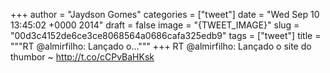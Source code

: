 
+++
author = "Jaydson Gomes"
categories = ["tweet"]
date = "Wed Sep 10 13:45:02 +0000 2014"
draft = false
image = "{TWEET_IMAGE}"
slug = "00d3c4152de6ce3ce8068564a0686cafa325edb9"
tags = ["tweet"]
title = """RT @almirfilho: Lançado o..."""
+++
RT @almirfilho: Lançado o site do thumbor ~ http://t.co/cCPvBaHKsk
